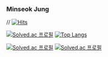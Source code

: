 ### Minseok Jung

 // [![Hits](https://hits.seeyoufarm.com/api/count/incr/badge.svg?url=https%3A%2F%2Fgithub.com%2Fminseok0917&count_bg=%2379C83D&title_bg=%23555555&icon=&icon_color=%23E7E7E7&title=hits&edge_flat=false)](https://hits.seeyoufarm.com) 



[![Solved.ac 프로필](http://mazassumnida.wtf/api/generate_badge?boj=minseok0917)](https://solved.ac/profile/minseok0917) [![Top Langs](https://github-readme-stats.vercel.app/api/top-langs/?username=minseok0917&layout=compact)](https://github.com/anuraghazra/github-readme-stats)


[![Solved.ac
프로필](http://mazassumnida.wtf/api/generate_badge?boj=minseok0917)](https://solved.ac/minseok0917)
[![Solved.ac
프로필](http://mazassumnida.wtf/api/v2/generate_badge?boj=minseok0917)](https://solved.ac/minseok0917)

